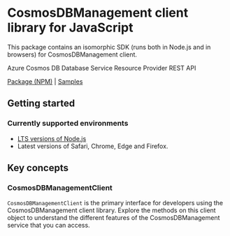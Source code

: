 # CosmosDBManagement client library for JavaScript

This package contains an isomorphic SDK (runs both in Node.js and in browsers) for CosmosDBManagement client.

Azure Cosmos DB Database Service Resource Provider REST API

[Package (NPM)](https://www.npmjs.com/package/@msinternal/cosmos-db-resource-manager) |
[Samples](https://github.com/Azure-Samples/azure-samples-js-management)

## Getting started

### Currently supported environments

- [LTS versions of Node.js](https://nodejs.org/about/releases/)
- Latest versions of Safari, Chrome, Edge and Firefox.




## Key concepts

### CosmosDBManagementClient

`CosmosDBManagementClient` is the primary interface for developers using the CosmosDBManagement client library. Explore the methods on this client object to understand the different features of the CosmosDBManagement service that you can access.

